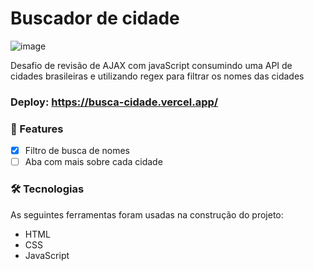 # Buscador de cidade

![image](https://user-images.githubusercontent.com/100159869/214062499-d4f74d03-dd0e-424f-bf25-ceeee4703dd6.png)

Desafio de revisão de AJAX com javaScript consumindo uma API de cidades brasileiras e utilizando regex para filtrar os nomes das cidades

### Deploy: https://busca-cidade.vercel.app/


### 🏁 Features

- [x] Filtro de busca de nomes
- [ ] Aba com mais sobre cada cidade

### 🛠 Tecnologias

As seguintes ferramentas foram usadas na construção do projeto:

- HTML
- CSS
- JavaScript
